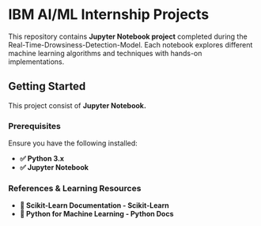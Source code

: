 # IBM AI/ML Internship Projects
This repository contains **Jupyter Notebook project** completed during the Real-Time-Drowsiness-Detection-Model. Each notebook explores different machine learning algorithms and techniques with hands-on implementations.

## Getting Started
This project consist of **Jupyter Notebook.**

### **Prerequisites**
Ensure you have the following installed:
- **✅ Python 3.x**
- **✅ Jupyter Notebook**

### **References & Learning Resources**
- **📖 Scikit-Learn Documentation - Scikit-Learn**
- **🐍 Python for Machine Learning - Python Docs**